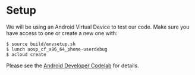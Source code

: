 # Setup

We will be using an Android Virtual Device to test our code. Make sure you have
access to one or create a new one with:

```shell
$ source build/envsetup.sh
$ lunch aosp_cf_x86_64_phone-userdebug
$ acloud create
```

Please see the [Android Developer
Codelab](https://source.android.com/docs/setup/start) for details.
